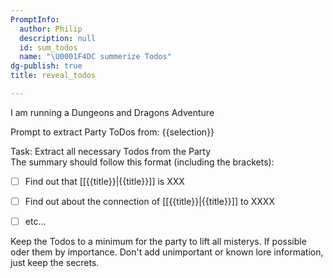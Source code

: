 ```yaml
---
PromptInfo:
  author: Philip
  description: null
  id: sum_todos
  name: "\U0001F4DC summerize Todos"
dg-publish: true
title: reveal_todos

---
```





I am running a Dungeons and Dragons Adventure 

Prompt to extract Party ToDos from:
{{selection}}

Task:
Extract all necessary Todos from the Party  
The summary should follow this format (including the brackets):

- [ ] Find out that [[{{title}}\|{{title}}]] is XXX
- [ ] Find out about the connection of [[{{title}}\|{{title}}]] to XXXX
- [ ] etc...


Keep the Todos to a minimum for the party to lift all misterys.
If possible oder them by importance.
Don't add unimportant or known lore information, just keep the secrets. 

